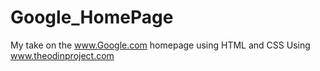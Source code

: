 # Google_HomePage
My take on the www.Google.com homepage using HTML and CSS
Using www.theodinproject.com
